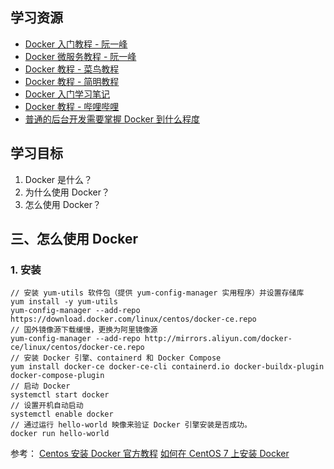 ## 学习资源
* [Docker 入门教程 - 阮一峰](https://www.ruanyifeng.com/blog/2018/02/docker-tutorial.html)
* [Docker 微服务教程 - 阮一峰](https://www.ruanyifeng.com/blog/2018/02/docker-wordpress-tutorial.html)
* [Docker 教程 - 菜鸟教程](https://www.runoob.com/docker/docker-tutorial.html)
* [Docker 教程 - 简明教程](https://www.jmjc.tech/article/7)
* [Docker 入门学习笔记](https://wangchujiang.com/docker-tutorial/)
* [Docker 教程 - 哔哩哔哩](https://www.bilibili.com/video/BV11L411g7U1)
* [普通的后台开发需要掌握 Docker 到什么程度](https://www.v2ex.com/t/869271)

## 学习目标
1. Docker 是什么？
2. 为什么使用 Docker？
3. 怎么使用 Docker？

## 三、怎么使用 Docker
### 1. 安装
```
// 安装 yum-utils 软件包（提供 yum-config-manager 实用程序）并设置存储库
yum install -y yum-utils
yum-config-manager --add-repo https://download.docker.com/linux/centos/docker-ce.repo
// 国外镜像源下载缓慢，更换为阿里镜像源
yum-config-manager --add-repo http://mirrors.aliyun.com/docker-ce/linux/centos/docker-ce.repo
// 安装 Docker 引擎、containerd 和 Docker Compose
yum install docker-ce docker-ce-cli containerd.io docker-buildx-plugin docker-compose-plugin
// 启动 Docker
systemctl start docker
// 设置开机自动启动
systemctl enable docker
// 通过运行 hello-world 映像来验证 Docker 引擎安装是否成功。
docker run hello-world
```
参考：
[Centos 安装 Docker 官方教程](https://docs.docker.com/engine/install/centos/)
[如何在 CentOS 7 上安装 Docker](https://tutorials.tinkink.net/zh-hans/linux/how-to-install-docker-on-centos-7.html)